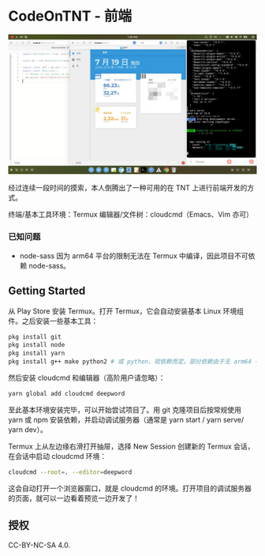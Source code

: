 # CodeOnTNT - 前端

![img](%E6%B6%82%E9%B8%A6_Screenshot_2018-11-22-19-39-06-540_1.jpg)

经过连续一段时间的摸索，本人倒腾出了一种可用的在 TNT 上进行前端开发的方式。

终端/基本工具环境：Termux
编辑器/文件树：cloudcmd（Emacs、Vim 亦可）

### 已知问题
- node-sass 因为 arm64 平台的限制无法在 Termux 中编译，因此项目不可依赖 node-sass。

## Getting Started

从 Play Store 安装 Termux。打开 Termux，它会自动安装基本 Linux 环境组件。之后安装一些基本工具：

```sh
pkg install git
pkg install node
pkg install yarn
pkg install g++ make python2 # 或 python，视依赖而定。部分依赖由于无 arm64 平台的二进制预编译文件可能需要编译，因此准备工具链。本命令可选。
```

然后安装 cloudcmd 和编辑器（高阶用户请忽略）：

```sh
yarn global add cloudcmd deepword
```

至此基本环境安装完毕，可以开始尝试项目了。用 git 克隆项目后按常规使用 yarn 或 npm 安装依赖，并启动调试服务器（通常是 yarn start / yarn serve/ yarn dev）。

Termux 上从左边缘右滑打开抽屉，选择 New Session 创建新的 Termux 会话，在会话中启动 cloudcmd 环境：

```sh
cloudcmd --root=. --editor=deepword
```

这会自动打开一个浏览器窗口，就是 cloudcmd 的环境。打开项目的调试服务器的页面，就可以一边看着预览一边开发了！

## 授权

CC-BY-NC-SA 4.0.
